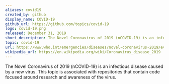```yaml
---
aliases: covid19
created_by: github
display_name: COVID-19
github_url: https://github.com/topics/covid-19
logo: covid-19.png
released: December 31, 2019
short_description: The Novel Coronavirus of 2019 (nCOVID-19) is an infectious disease caused by a new virus.
topic: covid-19
url: https://www.who.int/emergencies/diseases/novel-coronavirus-2019/events-as-they-happen
wikipedia_url: https://en.wikipedia.org/wiki/Coronavirus_disease_2019
---
```


The Novel Coronavirus of 2019 (nCOVID-19) is an infectious disease caused by a new virus. This topic is associated with repositories that contain code focused around research and awareness of the virus. 
